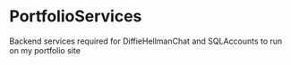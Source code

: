 # PortfolioServices
Backend services required for DiffieHellmanChat and SQLAccounts to run on my portfolio site
